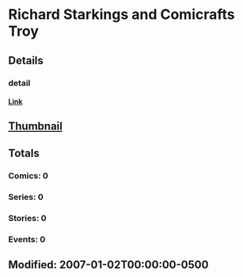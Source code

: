 # Richard Starkings and Comicrafts Troy 
## Details
### detail
#### [Link](http://marvel.com/comics/creators/6702/richard_starkings_and_comicrafts_troy?utm_campaign=apiRef&utm_source=225578a89fc76f3d20fbffda5d17a88d)
## [Thumbnail](http://i.annihil.us/u/prod/marvel/i/mg/b/40/image_not_available.jpg)
## Totals
### Comics: 0
### Series: 0
### Stories: 0
### Events: 0
## Modified: 2007-01-02T00:00:00-0500